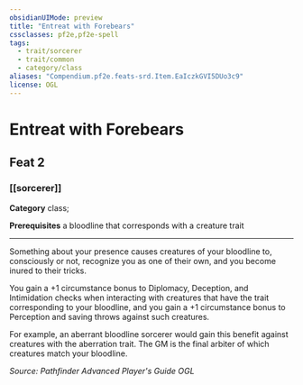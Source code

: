 ```yaml
---
obsidianUIMode: preview
title: "Entreat with Forebears"
cssclasses: pf2e,pf2e-spell
tags:
  - trait/sorcerer
  - trait/common
  - category/class
aliases: "Compendium.pf2e.feats-srd.Item.EaIczkGVI5DUo3c9"
license: OGL
---
```

# Entreat with Forebears
## Feat 2
### [[sorcerer]]

**Category** class; 



**Prerequisites** a bloodline that corresponds with a creature trait
* * *
Something about your presence causes creatures of your bloodline to, consciously or not, recognize you as one of their own, and you become inured to their tricks.

You gain a +1 circumstance bonus to Diplomacy, Deception, and Intimidation checks when interacting with creatures that have the trait corresponding to your bloodline, and you gain a +1 circumstance bonus to Perception and saving throws against such creatures.

For example, an aberrant bloodline sorcerer would gain this benefit against creatures with the aberration trait. The GM is the final arbiter of which creatures match your bloodline.

*Source: Pathfinder Advanced Player's Guide*
*OGL*